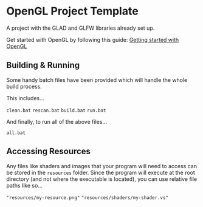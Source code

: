 # OpenGL Project Template
A project with the GLAD and GLFW libraries already set up.

Get started with OpenGL by following this guide:
[Getting started with OpenGL](https://learnopengl.com/Getting-started/OpenGL)

## Building & Running
Some handy batch files have been provided which will handle the whole build process.

This includes...

`clean.bat`
`rescan.bat`
`build.bat`
`run.bat`

And finally, to run all of the above files...

`all.bat`

## Accessing Resources
Any files like shaders and images that your program will need to access can be stored in the `resources` folder.
Since the program will execute at the root directory (and not where the executable is located), you can use relative file paths like so...

`"resources/my-resource.png"`
`"resources/shaders/my-shader.vs"`
